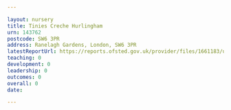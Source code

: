 ```yaml
---

layout: nursery
title: Tinies Creche Hurlingham
urn: 143762
postcode: SW6 3PR
address: Ranelagh Gardens, London, SW6 3PR
latestReportUrl: https://reports.ofsted.gov.uk/provider/files/1661183/urn/143762.pdf
teaching: 0
development: 0
leadership: 0
outcomes: 0
overall: 0
date: 

---
```

